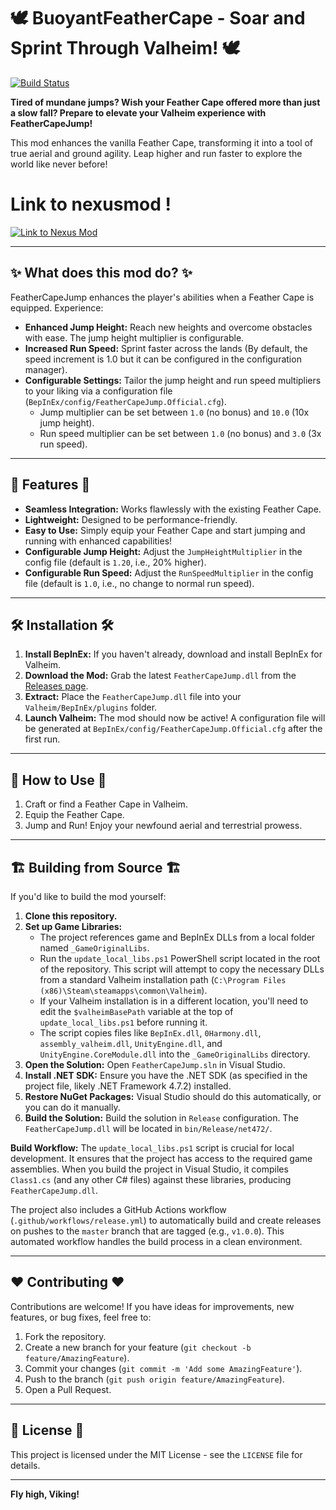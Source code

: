 # 🕊️ BuoyantFeatherCape - Soar and Sprint Through Valheim! 🕊️

[![Build Status](https://github.com/shivam13juna/BuoyantFeatherCape/actions/workflows/release.yml/badge.svg)](https://github.com/shivam13juna/BuoyantFeatherCape/actions/workflows/release.yml) 

**Tired of mundane jumps? Wish your Feather Cape offered more than just a slow fall? Prepare to elevate your Valheim experience with FeatherCapeJump!**

This mod enhances the vanilla Feather Cape, transforming it into a tool of true aerial and ground agility. Leap higher and run faster to explore the world like never before!

# Link to nexusmod !
[![Link to Nexus Mod](https://img.shields.io/badge/Nexus%20Mods-FeatherCapeJump-blue.svg)](https://www.nexusmods.com/valheim/mods/3062)

---

## ✨ What does this mod do? ✨

FeatherCapeJump enhances the player's abilities when a Feather Cape is equipped. Experience:

*   **Enhanced Jump Height:** Reach new heights and overcome obstacles with ease. The jump height multiplier is configurable.
*   **Increased Run Speed:** Sprint faster across the lands (By default, the speed increment is 1.0 but it can be configured in the configuration manager).
*   **Configurable Settings:** Tailor the jump height and run speed multipliers to your liking via a configuration file (`BepInEx/config/FeatherCapeJump.Official.cfg`). 
    *   Jump multiplier can be set between `1.0` (no bonus) and `10.0` (10x jump height).
    *   Run speed multiplier can be set between `1.0` (no bonus) and `3.0` (3x run speed).

---

## 🚀 Features 🚀

*   **Seamless Integration:** Works flawlessly with the existing Feather Cape.
*   **Lightweight:** Designed to be performance-friendly.
*   **Easy to Use:** Simply equip your Feather Cape and start jumping and running with enhanced capabilities!
*   **Configurable Jump Height:** Adjust the `JumpHeightMultiplier` in the config file (default is `1.20`, i.e., 20% higher).
*   **Configurable Run Speed:** Adjust the `RunSpeedMultiplier` in the config file (default is `1.0`, i.e., no change to normal run speed).

---

## 🛠️ Installation 🛠️

1.  **Install BepInEx:** If you haven't already, download and install BepInEx for Valheim.
2.  **Download the Mod:** Grab the latest `FeatherCapeJump.dll` from the [Releases page](https://github.com/shivam13juna/BuoyantFeatherCape/releases). 
3.  **Extract:** Place the `FeatherCapeJump.dll` file into your `Valheim/BepInEx/plugins` folder.
4.  **Launch Valheim:** The mod should now be active! A configuration file will be generated at `BepInEx/config/FeatherCapeJump.Official.cfg` after the first run.

---

## 🤸 How to Use 🤸

1.  Craft or find a Feather Cape in Valheim.
2.  Equip the Feather Cape.
3.  Jump and Run! Enjoy your newfound aerial and terrestrial prowess.

---

## 🏗️ Building from Source 🏗️

If you'd like to build the mod yourself:

1.  **Clone this repository.**
2.  **Set up Game Libraries:**
    *   The project references game and BepInEx DLLs from a local folder named `_GameOriginalLibs`.
    *   Run the `update_local_libs.ps1` PowerShell script located in the root of the repository. This script will attempt to copy the necessary DLLs from a standard Valheim installation path (`C:\Program Files (x86)\Steam\steamapps\common\Valheim`).
    *   If your Valheim installation is in a different location, you'll need to edit the `$valheimBasePath` variable at the top of `update_local_libs.ps1` before running it.
    *   The script copies files like `BepInEx.dll`, `0Harmony.dll`, `assembly_valheim.dll`, `UnityEngine.dll`, and `UnityEngine.CoreModule.dll` into the `_GameOriginalLibs` directory.
3.  **Open the Solution:** Open `FeatherCapeJump.sln` in Visual Studio.
4.  **Install .NET SDK:** Ensure you have the .NET SDK (as specified in the project file, likely .NET Framework 4.7.2) installed.
5.  **Restore NuGet Packages:** Visual Studio should do this automatically, or you can do it manually.
6.  **Build the Solution:** Build the solution in `Release` configuration. The `FeatherCapeJump.dll` will be located in `bin/Release/net472/`.

**Build Workflow:**
The `update_local_libs.ps1` script is crucial for local development. It ensures that the project has access to the required game assemblies. When you build the project in Visual Studio, it compiles `Class1.cs` (and any other C# files) against these libraries, producing `FeatherCapeJump.dll`.

The project also includes a GitHub Actions workflow (`.github/workflows/release.yml`) to automatically build and create releases on pushes to the `master` branch that are tagged (e.g., `v1.0.0`). This automated workflow handles the build process in a clean environment.

---

## ❤️ Contributing ❤️

Contributions are welcome! If you have ideas for improvements, new features, or bug fixes, feel free to:

1.  Fork the repository.
2.  Create a new branch for your feature (`git checkout -b feature/AmazingFeature`).
3.  Commit your changes (`git commit -m 'Add some AmazingFeature'`).
4.  Push to the branch (`git push origin feature/AmazingFeature`).
5.  Open a Pull Request.

---

## 📜 License 📜

This project is licensed under the MIT License - see the `LICENSE` file for details.

---

**Fly high, Viking!**
